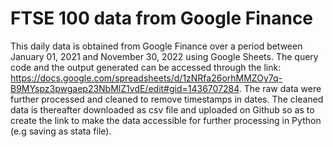 # FTSE 100 data from Google Finance 
This daily data is obtained from Google Finance over a period between January 01, 2021  and November 30, 2022 using Google Sheets. The query code and the output generated can be accessed through the link: https://docs.google.com/spreadsheets/d/1zNRfa26orhMMZOy7q-B9MYspz3pwgaep23NbMlZ1vdE/edit#gid=1436707284. 
The raw data were further processed and cleaned to remove timestamps in dates. The cleaned data is thereafter downloaded as csv file and uploaded on Github so as to create the link to make the data accessible for further processing in Python (e.g saving as stata file).
